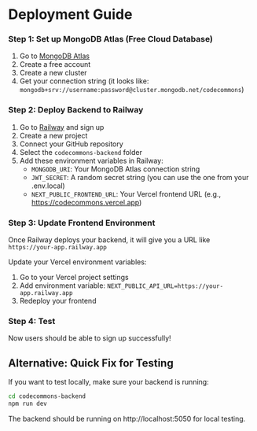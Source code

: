 # Deployment Guide


### Step 1: Set up MongoDB Atlas (Free Cloud Database)
1. Go to [MongoDB Atlas](https://www.mongodb.com/atlas)
2. Create a free account
3. Create a new cluster
4. Get your connection string (it looks like: `mongodb+srv://username:password@cluster.mongodb.net/codecommons`)

### Step 2: Deploy Backend to Railway
1. Go to [Railway](https://railway.app) and sign up
2. Create a new project
3. Connect your GitHub repository
4. Select the `codecommons-backend` folder
5. Add these environment variables in Railway:
   - `MONGODB_URI`: Your MongoDB Atlas connection string
   - `JWT_SECRET`: A random secret string (you can use the one from your .env.local)
   - `NEXT_PUBLIC_FRONTEND_URL`: Your Vercel frontend URL (e.g., https://codecommons.vercel.app)

### Step 3: Update Frontend Environment
Once Railway deploys your backend, it will give you a URL like `https://your-app.railway.app`

Update your Vercel environment variables:
1. Go to your Vercel project settings
2. Add environment variable: `NEXT_PUBLIC_API_URL=https://your-app.railway.app`
3. Redeploy your frontend

### Step 4: Test
Now users should be able to sign up successfully!

## Alternative: Quick Fix for Testing
If you want to test locally, make sure your backend is running:
```bash
cd codecommons-backend
npm run dev
```

The backend should be running on http://localhost:5050 for local testing. 
